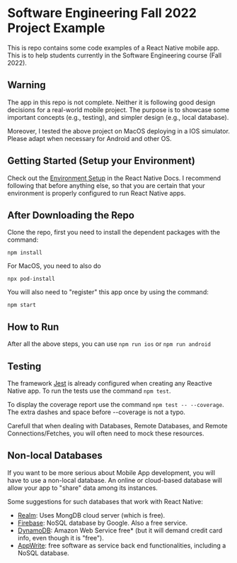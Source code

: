 # Software Engineering Fall 2022 Project Example

This is repo contains some code examples of a React Native mobile app. This is to help students currently in the Software Engineering course (Fall 2022).

## Warning

The app in this repo is not complete. Neither it is following good design decisions for a real-world mobile project. The purpose is to showcase some important concepts (e.g., testing), and simpler design (e.g., local database). 

Moreover, I tested the above project on MacOS deploying in a IOS simulator. Please adapt when necessary for Android and other OS. 

## Getting Started (Setup your Environment)

Check out the [Environment Setup](https://reactnative.dev/docs/environment-setup) in the React Native Docs. I recommend following that before anything else, so that you are certain that your environment is properly configured to run React Native apps.

## After Downloading the Repo

Clone the repo, first you need to install the dependent packages with the command:
```
npm install
````

For MacOS, you need to also do 
```
npx pod-install
```

You will also need to "register" this app once by using the command: 
```
npm start
```

## How to Run

After all the above steps, you can use ```npm run ios``` or ```npm run android```

## Testing

The framework [Jest](https://jestjs.io/) is already configured when creating any Reactive Native app. To run the tests use the command ```npm test```.

To display the coverage report use the command ```npm test -- --coverage```. The extra dashes and space before --coverage is not a typo.

Carefull that when dealing with Databases, Remote Databases, and Remote Connections/Fetches, you will often need to mock these resources.

## Non-local Databases

If you want to be more serious about Mobile App development, you will have to use a non-local database. An online or cloud-based database will allow your app to "share" data among its instances.

Some suggestions for such databases that work with React Native:
- [Realm](https://realm.io/): Uses MongDB cloud server (which is free).
- [Firebase](https://firebase.google.com/): NoSQL database by Google. Also a free service.
- [DynamoDB](https://aws.amazon.com/dynamodb/): Amazon Web Service free* (but it will demand credit card info, even though it is "free").
- [AppWrite](https://appwrite.io/): free software as service back end functionalities, including a NoSQL database.


